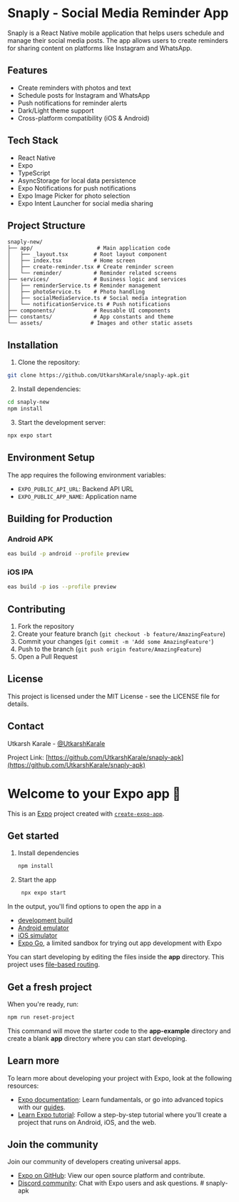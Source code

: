 # Snaply - Social Media Reminder App

Snaply is a React Native mobile application that helps users schedule and manage their social media posts. The app allows users to create reminders for sharing content on platforms like Instagram and WhatsApp.

## Features

- Create reminders with photos and text
- Schedule posts for Instagram and WhatsApp
- Push notifications for reminder alerts
- Dark/Light theme support
- Cross-platform compatibility (iOS & Android)

## Tech Stack

- React Native
- Expo
- TypeScript
- AsyncStorage for local data persistence
- Expo Notifications for push notifications
- Expo Image Picker for photo selection
- Expo Intent Launcher for social media sharing

## Project Structure

```
snaply-new/
├── app/                    # Main application code
│   ├── _layout.tsx        # Root layout component
│   ├── index.tsx          # Home screen
│   ├── create-reminder.tsx # Create reminder screen
│   └── reminder/          # Reminder related screens
├── services/              # Business logic and services
│   ├── reminderService.ts # Reminder management
│   ├── photoService.ts    # Photo handling
│   ├── socialMediaService.ts # Social media integration
│   └── notificationService.ts # Push notifications
├── components/            # Reusable UI components
├── constants/             # App constants and theme
└── assets/               # Images and other static assets
```

## Installation

1. Clone the repository:
```bash
git clone https://github.com/UtkarshKarale/snaply-apk.git
```

2. Install dependencies:
```bash
cd snaply-new
npm install
```

3. Start the development server:
```bash
npx expo start
```

## Environment Setup

The app requires the following environment variables:
- `EXPO_PUBLIC_API_URL`: Backend API URL
- `EXPO_PUBLIC_APP_NAME`: Application name

## Building for Production

### Android APK
```bash
eas build -p android --profile preview
```

### iOS IPA
```bash
eas build -p ios --profile preview
```

## Contributing

1. Fork the repository
2. Create your feature branch (`git checkout -b feature/AmazingFeature`)
3. Commit your changes (`git commit -m 'Add some AmazingFeature'`)
4. Push to the branch (`git push origin feature/AmazingFeature`)
5. Open a Pull Request

## License

This project is licensed under the MIT License - see the LICENSE file for details.

## Contact

Utkarsh Karale - [@UtkarshKarale](https://github.com/UtkarshKarale)

Project Link: [https://github.com/UtkarshKarale/snaply-apk](https://github.com/UtkarshKarale/snaply-apk)

# Welcome to your Expo app 👋

This is an [Expo](https://expo.dev) project created with [`create-expo-app`](https://www.npmjs.com/package/create-expo-app).

## Get started

1. Install dependencies

   ```bash
   npm install
   ```

2. Start the app

   ```bash
    npx expo start
   ```

In the output, you'll find options to open the app in a

- [development build](https://docs.expo.dev/develop/development-builds/introduction/)
- [Android emulator](https://docs.expo.dev/workflow/android-studio-emulator/)
- [iOS simulator](https://docs.expo.dev/workflow/ios-simulator/)
- [Expo Go](https://expo.dev/go), a limited sandbox for trying out app development with Expo

You can start developing by editing the files inside the **app** directory. This project uses [file-based routing](https://docs.expo.dev/router/introduction).

## Get a fresh project

When you're ready, run:

```bash
npm run reset-project
```

This command will move the starter code to the **app-example** directory and create a blank **app** directory where you can start developing.

## Learn more

To learn more about developing your project with Expo, look at the following resources:

- [Expo documentation](https://docs.expo.dev/): Learn fundamentals, or go into advanced topics with our [guides](https://docs.expo.dev/guides).
- [Learn Expo tutorial](https://docs.expo.dev/tutorial/introduction/): Follow a step-by-step tutorial where you'll create a project that runs on Android, iOS, and the web.

## Join the community

Join our community of developers creating universal apps.

- [Expo on GitHub](https://github.com/expo/expo): View our open source platform and contribute.
- [Discord community](https://chat.expo.dev): Chat with Expo users and ask questions.
#   s n a p l y - a p k 
 
 